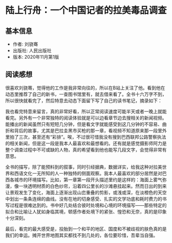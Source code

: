 # 陆上行舟：一个中国记者的拉美毒品调查  


## 基本信息

* 作者: 刘骁骞
* 出版社: 人民出版社
* 版本: 2020年11月第1版

## 阅读感想

很喜欢刘骁骞，觉得他的工作是我非常向往的，所以在B站上关注了他。看到他在动态里推荐了自己的新书，一查图书馆里有，就去借来看了。全书十六万字不到，所以很快就看完了，然后特意去动态下面留下写了自己的读书笔记，摘录如下：

我也看完特意来留言，真的非常好看，所以正常阅读速度可能半天或者一晚上就能看完。另外有一个非常独特的阅读体验就是可以边看章节边去搜相关的新闻视频。能播出的新闻虽然只有短短几分钟，但是看文字就能感受到这几分钟的不容易、曲折和背后的故事，尤其是巴拉圭黑市买枪的那一章，看视频不知道原来那一段里外里拍了三次，甚至还有“彩排”。唉，不过很可惜我没有搜到巴西联邦公路警察执法的相关新闻，但是这一段是我本人最喜欢和最想看的。还有就是感觉摄影师阿力是整个调查过程中不可或缺的人物，真的希望看到他也能写几段文字，会觉得非常有意思。

全书的描写，除了能预料到的叙事，同时引经据典，数据详实，给我这种对拉美世界和西语文化一无所知的人一种独特的侧面观察。我本人最喜欢的部分居然是对巴西各城市的环境描写。比如，第一章第一段开头描述里约是这样的：海面上雾气弥漫，像一块透明材质的白色纱帘，沿着四公里长的沙滩悬挂起来。然而日出的到来让景观发生了变化，海面上逐渐出现山峦重叠的剪影，或浅或深，在淡橙色的天空中划出一条条连绵的曲线。没有在地的切身感受、扎实的文学功底和耗时费力的书写过程是很难达到的。书中好几处结合彼时处境和心境的环境描写——那些特定的拟合和比喻让人犹如身临其境，顿感作者处境下的紧张、惶恐和无奈，真的是印象十分深刻。

最后，看完的最大感受是，投胎到一个和平的地区、国度和不被歧视的肤色真的是我们的幸运。摊开世界地图其实都找不到几处的，各位要珍惜，吾辈当自强。


